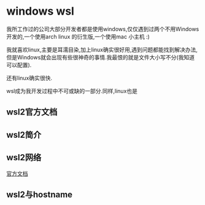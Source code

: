 # windows wsl

我所工作过的公司大部分开发者都是使用windows,仅仅遇到过两个不用Windows开发的,一个使用arch linux 的衍生版,一个使用mac 小主机 :)

我就喜欢linux,主要是耳濡目染,加上linux确实很好用,遇到问题都能找到解决办法,但是Windows就会出现有些很神奇的事情.我最恨的就是文件大小写不分(我知道可以配置).

还有linux确实很快.

wsl成为我开发过程中不可或缺的一部分.同样,linux也是

## wsl2官方文档
## wsl2简介
## wsl2网络

[官方文档](https://learn.microsoft.com/zh-cn/windows/wsl/networking#mirrored-mode-networking)


## wsl2与hostname
